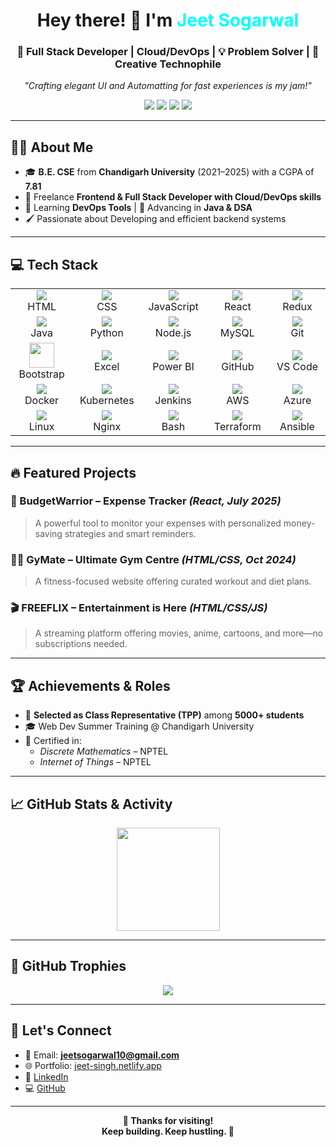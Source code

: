 <h1 align="center">Hey there! 👋 I'm <span style="color:#00ffff;">Jeet Sogarwal</span></h1>
<h3 align="center">🚀 Full Stack Developer | Cloud/DevOps | 💡 Problem Solver | 🎨 Creative Technophile</h3>

<p align="center"><i>"Crafting elegant UI and Automatting for fast experiences is my jam!"</i></p>

<p align="center">
  <a href="mailto:jeetsogarwal10@gmail.com"><img src="https://img.shields.io/badge/Email-jeetsogarwal10@gmail.com-red?style=flat-square&logo=gmail"></a>
  <a href="https://jeet-singh.netlify.app" target="_blank"><img src="https://img.shields.io/badge/Portfolio-jeet--singh.netlify.app-brightgreen?style=flat-square&logo=netlify"></a>
  <a href="https://github.com/jeetsogarwal" target="_blank"><img src="https://img.shields.io/github/followers/jeetsogarwal?label=Follow&style=social"></a>
  <a href="https://www.linkedin.com/in/jeet-sogarwal-19b76421b/" target="_blank"><img src="https://img.shields.io/badge/LinkedIn-Jeet%20Sogarwal-blue?style=flat-square&logo=linkedin"></a>
</p>

---

## 🙋‍♂️ About Me

- 🎓 **B.E. CSE** from **Chandigarh University** (2021–2025) with a CGPA of **7.81**
- 🔧 Freelance **Frontend & Full Stack Developer with Cloud/DevOps skills**
- 🧠 Learning **DevOps Tools** | 🌱 Advancing in **Java & DSA**
- 🖌️ Passionate about Developing and efficient backend systems

---

## 💻 Tech Stack

<table align="center">
<tr>
<td align="center" width="100">
<img src="https://skillicons.dev/icons?i=html" /><br>HTML
</td>
<td align="center" width="100">
<img src="https://skillicons.dev/icons?i=css" /><br>CSS
</td>
<td align="center" width="100">
<img src="https://skillicons.dev/icons?i=js" /><br>JavaScript
</td>
<td align="center" width="100">
<img src="https://skillicons.dev/icons?i=react" /><br>React
</td>
<td align="center" width="100">
<img src="https://skillicons.dev/icons?i=redux" /><br>Redux
</td>
</tr>
<tr>
<td align="center" width="100">
<img src="https://skillicons.dev/icons?i=java" /><br>Java
</td>
<td align="center" width="100">
<img src="https://skillicons.dev/icons?i=python" /><br>Python
</td>
<td align="center" width="100">
<img src="https://skillicons.dev/icons?i=nodejs" /><br>Node.js
</td>
<td align="center" width="100">
<img src="https://skillicons.dev/icons?i=mysql" /><br>MySQL
</td>
<td align="center" width="100">
<img src="https://skillicons.dev/icons?i=git" /><br>Git
</td>
</tr>
<tr>
<td align="center" width="100">
<img src="https://cdn.jsdelivr.net/gh/devicons/devicon/icons/bootstrap/bootstrap-plain.svg" width="40"/><br>Bootstrap
</td>
<td align="center" width="100">
<img src="https://img.icons8.com/color/48/000000/microsoft-excel-2019--v1.png"/><br>Excel
</td>
<td align="center" width="100">
<img src="https://img.icons8.com/color/48/000000/power-bi.png"/><br>Power BI
</td>
<td align="center" width="100">
<img src="https://img.icons8.com/color/48/000000/github--v1.png"/><br>GitHub
</td>
<td align="center" width="100">
<img src="https://skillicons.dev/icons?i=vscode" /><br>VS Code
</td>
</tr>
<tr>
<td align="center" width="100">
<img src="https://skillicons.dev/icons?i=docker" /><br>Docker
</td>
<td align="center" width="100">
<img src="https://skillicons.dev/icons?i=kubernetes" /><br>Kubernetes
</td>
<td align="center" width="100">
<img src="https://skillicons.dev/icons?i=jenkins" /><br>Jenkins
</td>
<td align="center" width="100">
<img src="https://skillicons.dev/icons?i=aws" /><br>AWS
</td>
<td align="center" width="100">
<img src="https://skillicons.dev/icons?i=azure" /><br>Azure
</td>
</tr>
<tr>
<td align="center" width="100">
<img src="https://skillicons.dev/icons?i=linux" /><br>Linux
</td>
<td align="center" width="100">
<img src="https://skillicons.dev/icons?i=nginx" /><br>Nginx
</td>
<td align="center" width="100">
<img src="https://skillicons.dev/icons?i=bash" /><br>Bash
</td>
<td align="center" width="100">
<img src="https://skillicons.dev/icons?i=terraform" /><br>Terraform
</td>
<td align="center" width="100">
<img src="https://skillicons.dev/icons?i=ansible" /><br>Ansible
</td>
</tr>
</table>

---

## 🔥 Featured Projects

### 💸 BudgetWarrior – Expense Tracker *(React, July 2025)*
> A powerful tool to monitor your expenses with personalized money-saving strategies and smart reminders.

### 🏋️‍♂️ GyMate – Ultimate Gym Centre *(HTML/CSS, Oct 2024)*
> A fitness-focused website offering curated workout and diet plans.

### 🎬 FREEFLIX – Entertainment is Here *(HTML/CSS/JS)*
> A streaming platform offering movies, anime, cartoons, and more—no subscriptions needed.

---

## 🏆 Achievements & Roles

- 📌 **Selected as Class Representative (TPP)** among **5000+ students**
- 🎓 Web Dev Summer Training @ Chandigarh University
- 📜 Certified in:
  - *Discrete Mathematics* – NPTEL
  - *Internet of Things* – NPTEL

---

## 📈 GitHub Stats & Activity

<p align="center">
  <img src="https://github-readme-streak-stats.herokuapp.com/?user=jeetsogarwal&theme=tokyonight&border_radius=12" height="165" />
</p>

---

## 🏅 GitHub Trophies

<p align="center">
  <img src="https://github-profile-trophy.vercel.app/?username=jeetsogarwal&theme=matrix&column=8" />
</p>

---


## 🔗 Let's Connect

- 📧 Email: **jeetsogarwal10@gmail.com**
- 🌐 Portfolio: [jeet-singh.netlify.app](https://jeet-singh.netlify.app)
- 💼 [LinkedIn](https://www.linkedin.com/in/jeet-sogarwal-19b76421b/)
- 💻 [GitHub](https://github.com/jeetsogarwal)

---

<p align="center">
  <b>🌟 Thanks for visiting!<br>Keep building. Keep hustling. 🚀</b>
</p>
